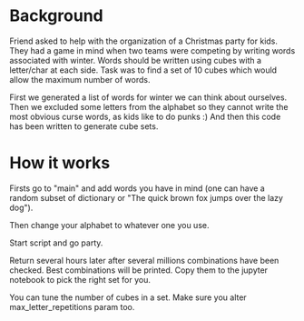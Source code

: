 # Background

Friend asked to help with the organization of a Christmas party for kids. They had a game in mind when two teams were competing by writing words associated with winter. Words should be written using cubes with a letter/char at each side. Task was to find a set of 10 cubes which would allow the maximum number of words.

First we generated a list of words for winter we can think about ourselves. Then we excluded some letters from the alphabet so they cannot write the most obvious curse words, as kids like to do punks :) And then this code has been written to generate cube sets.

# How it works

Firsts go to "main" and add words you have in mind (one can have a random subset of dictionary or "The quick brown fox jumps over the lazy dog"). 

Then change your alphabet to whatever one you use. 

Start script and go party. 

Return several hours later after several millions combinations have been checked. Best combinations will be printed. Copy them to the jupyter notebook to pick the right set for you.

You can tune the number of cubes in a set. Make sure you alter max_letter_repetitions param too. 
